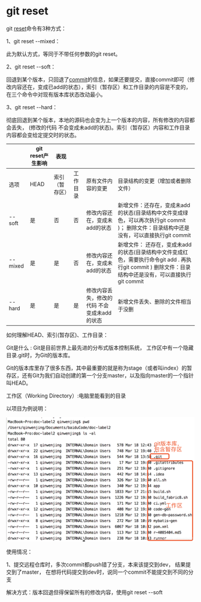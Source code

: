 # git reset 

git [reset](https://so.csdn.net/so/search?q=reset&spm=1001.2101.3001.7020)命令有3种方式：

1、git reset --mixed：

此为默认方式，等同于不带任何参数的git reset。

2、git reset --soft：

回退到某个版本，只回退了[commit](https://so.csdn.net/so/search?q=commit&spm=1001.2101.3001.7020)的信息，如果还要提交，直接commit即可（修改内容还在，变成已add的状态），索引（暂存区）和工作目录的内容是不变的，在三个命令中对现有版本库状态改动最小。

3、git reset --hard：

彻底回退到某个版本，本地的源码也会变为上一个版本的内容，所有修改的内容都会丢失， (修改的代码 不会变成未add的状态)。索引（暂存区）内容和工作目录内容都会变给定提交时的状态。

 

|         | git reset产生影响 | 表现           |          |                                              |                                                              |
| ------- | ----------------- | -------------- | -------- | -------------------------------------------- | ------------------------------------------------------------ |
| 选项    | HEAD              | 索引（暂存区） | 工作目录 | 原有文件内容的变更                           | 目录结构的变更（增加或者删除文件）                           |
| --soft  | 是                | 否             | 否       | 修改内容还在，变成未add的状态                | 新增文件：还存在，变成未add的状态(目录结构中文件变成绿色，可以再次执行git commit )； 删除文件：目录结构中还是没有，可以直接执行git commit |
| --mixed | 是                | 是             | 否       | 修改内容还在，变成未add的状态                | 新增文件： 还存在，变成未add的状态(目录结构中文件变成红色，需要执行命令git add . 再执行git commit ) 删除文件：目录结构中还是没有，可以直接执行git commit |
| --hard  | 是                | 是             | 是       | 修改内容丢失，修改的代码 不会变成未add的状态 | 新增文件丢失、删除的文件相当于没删                           |

 

 

如何理解HEAD、索引(暂存区)、工作目录：

Git是什么 : Git是目前世界上最先进的分布式版本控制系统， 工作区中有一个隐藏目录.git时，为Git的版本库。

Git的版本库里存了很多东西，其中最重要的就是称为stage（或者叫index）的暂存区，还有Git为我们自动创建的第一个分支master，以及指向master的一个指针叫HEAD。

工作区（Working Directory）:电脑里能看到的目录

 

以项目为例说明：

 

![img](Imag/watermark,type_ZmFuZ3poZW5naGVpdGk,shadow_10,text_aHR0cHM6Ly9ibG9nLmNzZG4ubmV0L3FpbndlbmpuZzEyMA==,size_16,color_FFFFFF,t_70.png)

 

使用情况：

 

1、提交远程仓库时，多次commit都push错了分支，本来该提交到dev， 结果提交到了master， 在想将代码提交到dev时，说同一个commit不能提交到不同的分支

解决方式：版本回退但得保留所有的修改内容，使用git reset --soft

 

 